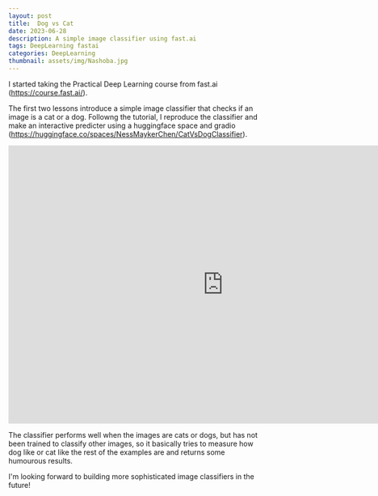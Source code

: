 ```yaml
---
layout: post
title:  Dog vs Cat
date: 2023-06-28
description: A simple image classifier using fast.ai 
tags: DeepLearning fastai
categories: DeepLearning
thumbnail: assets/img/Nashoba.jpg
---
```


I started taking the Practical Deep Learning course from fast.ai (https://course.fast.ai/).

The first two lessons introduce a simple image classifier that checks if an image is a cat or a dog. Followng the tutorial, I reproduce the classifier and make an interactive predicter using a huggingface space and gradio (https://huggingface.co/spaces/NessMaykerChen/CatVsDogClassifier).

<!-- <script type= "module"
src = "https://gradio.s3-us-west-2.amazonaws.com/3.12.0/gradio.js">
</script>

<gradio-app src="https://nessmaykerchen-catvsdogclassifier.hf.space/"></gradio-app> -->

<iframe
    src="https://nessmaykerchen-catvsdogclassifier.hf.space/"
    frameborder="0"
    width="850"
    height="550"
></iframe>

The classifier performs well when the images are cats or dogs, but has not been trained to classify other images, so it basically tries to measure how dog like or cat like the rest of the examples are and returns some humourous results.

I'm looking forward to building more sophisticated image classifiers in the future!

